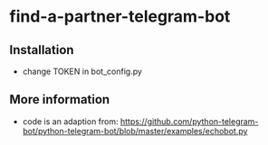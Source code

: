 # find-a-partner-telegram-bot

## Installation

* change TOKEN in bot_config.py

## More information

* code is an adaption from: https://github.com/python-telegram-bot/python-telegram-bot/blob/master/examples/echobot.py